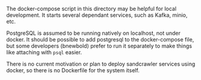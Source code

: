 
The docker-compose script in this directory may be helpful for local
development. It starts several dependant services, such as Kafka, minio, etc.

PostgreSQL is assumed to be running natively on localhost, not under docker. It
should be possible to add postgresql to the docker-compose file, but some
developers (bnewbold) prefer to run it separately to make things like attaching
with `psql` easier.

There is no current motivation or plan to deploy sandcrawler services using
docker, so there is no Dockerfile for the system itself.
